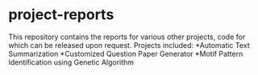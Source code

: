 # project-reports
This repository contains the reports for various other projects, code for which can be released upon request.
Projects included:
*Automatic Text Summarization
*Customized Question Paper Generator
*Motif Pattern Identification using Genetic Algorithm


